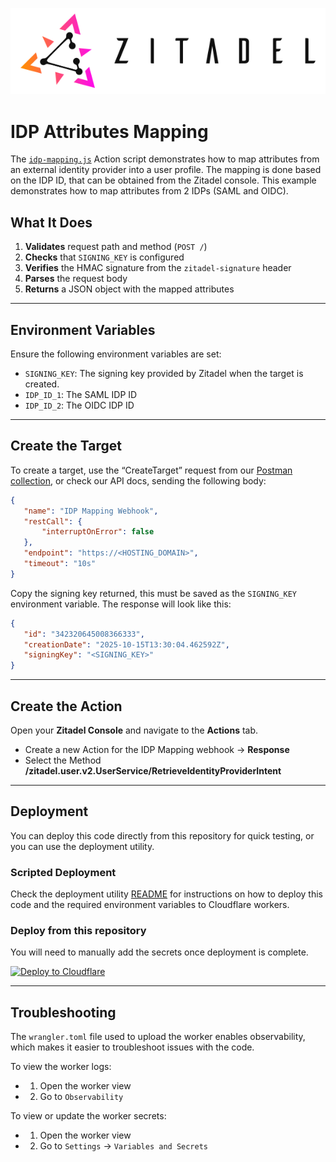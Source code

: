 <p align="center">
    <img src="./assets/logo.png" alt="Zitadel Logo" max-height="200px" width="auto" />
</p>

# IDP Attributes Mapping

The [`idp-mapping.js`](/actions-v2-cloudflare-workers/scripts/idp-mapping/idp-mapping.js) Action script demonstrates how to map attributes from an external identity provider into a user profile. The mapping is done based on the IDP ID, that can be obtained from the Zitadel console. This example demonstrates how to map attributes from 2 IDPs (SAML and OIDC).

## What It Does

1. **Validates** request path and method (`POST /`)
2. **Checks** that `SIGNING_KEY` is configured
3. **Verifies** the HMAC signature from the `zitadel-signature` header
4. **Parses** the request body
5. **Returns** a JSON object with the mapped attributes

---

## Environment Variables

Ensure the following environment variables are set:

- `SIGNING_KEY`: The signing key provided by Zitadel when the target is created.
- `IDP_ID_1`: The SAML IDP ID
- `IDP_ID_2`: The OIDC IDP ID
---

## Create the Target

To create a target, use the “CreateTarget” request from our [Postman collection](https://zitadel.com/docs/apis/introduction#postman-collection-beta), or check our API docs, sending the following body:

```json
{
   "name": "IDP Mapping Webhook",
   "restCall": {
       "interruptOnError": false
   },
   "endpoint": "https://<HOSTING_DOMAIN>",
   "timeout": "10s"
}
```

Copy the signing key returned, this must be saved as the `SIGNING_KEY` environment variable.
The response will look like this:

```json
{
   "id": "342320645008366333",
   "creationDate": "2025-10-15T13:30:04.462592Z",
   "signingKey": "<SIGNING_KEY>"
}
```

---

## Create the Action

Open your **Zitadel Console** and navigate to the **Actions** tab.  
   - Create a new Action for the IDP Mapping webhook → **Response**
   - Select the Method **/zitadel.user.v2.UserService/RetrieveIdentityProviderIntent**

---

## Deployment

You can deploy this code directly from this repository for quick testing, or you can use the deployment utility.

### Scripted Deployment

Check the deployment utility [README](deployment-utility/README.md) for instructions on how to deploy this code and the required environment variables to Cloudflare workers.


### Deploy from this repository

You will need to manually add the secrets once deployment is complete.

[![Deploy to Cloudflare](https://deploy.workers.cloudflare.com/button)](https://deploy.workers.cloudflare.com/?url=https://github.com/zitadel/actions/tree/main/actions-v2-cloudflare-workers/scripts/idp-mapping)

---

## Troubleshooting
The `wrangler.toml` file used to upload the worker enables observability, which makes it easier to troubleshoot issues with the code. 

To view the worker logs:
- 1. Open the worker view
- 2. Go to `Observability`

To view or update the worker secrets:
- 1. Open the worker view
- 2. Go to `Settings` → `Variables and Secrets`


